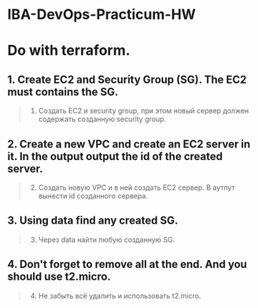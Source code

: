 # IBA-DevOps-Practicum-HW

# Do with terraform.
## 1.	Create EC2 and Security Group (SG). The EC2 must contains the SG.
> 1.	Создать EC2 и security group, при этом новый сервер должен содержать созданную security group.
## 2.	Create a new VPC and create an EC2 server in it. In the output output the id of the created server.
> 2.	Создать новую VPC и в ней создать EC2 сервер. В аутпут вынести id созданного сервера.
## 3.   Using data find any created SG.
> 3.    Через data найти любую созданную SG.
## 4.   Don't forget to remove all at the end. And you should use t2.micro.
> 4.	Не забыть всё удалить и использовать t2.micro.
